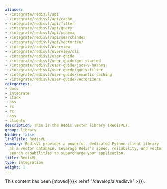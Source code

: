 ```yaml
---
aliases:
- /integrate/redisvl/api
- /integrate/redisvl/api/cache
- /integrate/redisvl/api/filter
- /integrate/redisvl/api/query
- /integrate/redisvl/api/schema
- /integrate/redisvl/api/searchindex
- /integrate/redisvl/api/vectorizer
- /integrate/redisvl/overview
- /integrate/redisvl/overview/cli
- /integrate/redisvl/user-guide
- /integrate/redisvl/user-guide/get-started
- /integrate/redisvl/user-guide/json-v-hashes
- /integrate/redisvl/user-guide/query-filter
- /integrate/redisvl/user-guide/semantic-caching
- /integrate/redisvl/user-guide/vectorizers
categories:
- docs
- integrate
- stack
- oss
- rs
- rc
- oss
- clients
description: This is the Redis vector library (RedisVL).
group: library
hidden: false
linkTitle: RedisVL
summary: RedisVL provides a powerful, dedicated Python client library for using Redis
  as a vector database. Leverage Redis's speed, reliability, and vector-based semantic
  search capabilities to supercharge your application.
title: RedisVL
type: integration
weight: 1
---
```


This content has been [moved]({{< relref "/develop/ai/redisvl/" >}}).